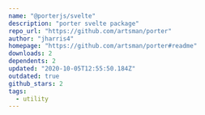 ```yaml
---
name: "@porterjs/svelte"
description: "porter svelte package"
repo_url: "https://github.com/artsman/porter"
author: "jharris4"
homepage: "https://github.com/artsman/porter#readme"
downloads: 2
dependents: 2
updated: "2020-10-05T12:55:50.184Z"
outdated: true
github_stars: 2
tags: 
  - utility
---
```

